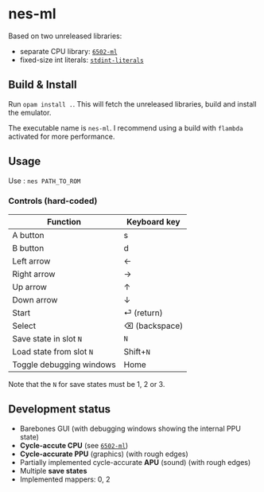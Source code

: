 # nes-ml

Based on two unreleased libraries:
- separate CPU library: [`6502-ml`](https://github.com/Firobe/6502-ml)
- fixed-size int literals: [`stdint-literals`](https://github.com/Firobe/ocaml-stdint-literals)

## Build & Install

Run `opam install .`. This will fetch the unreleased libraries, build and
install the emulator.

The executable name is `nes-ml`.
I recommend using a build with `flambda` activated for more performance.

## Usage

Use : `nes PATH_TO_ROM`  

### Controls (hard-coded)

| Function | Keyboard key |
| --- | --- |
| A button | s |
| B button | d |
| Left arrow | ← |
| Right arrow | → |
| Up arrow | ↑ |
| Down arrow | ↓ |
| Start | ⏎ (return) |
| Select | ⌫ (backspace) |
| Save state in slot `N` | `N` |
| Load state from slot `N` | Shift+`N` |
| Toggle debugging windows | Home |

Note that the `N` for save states must be 1, 2 or 3.

## Development status

- Barebones GUI (with debugging windows showing the internal PPU state)
- **Cycle-accute CPU** (see [`6502-ml`](https://github.com/Firobe/6502-ml))
- **Cycle-accurate PPU** (graphics) (with rough edges)
- Partially implemented cycle-accurate **APU** (sound) (with rough edges)
- Multiple **save states**
- Implemented mappers: 0, 2
